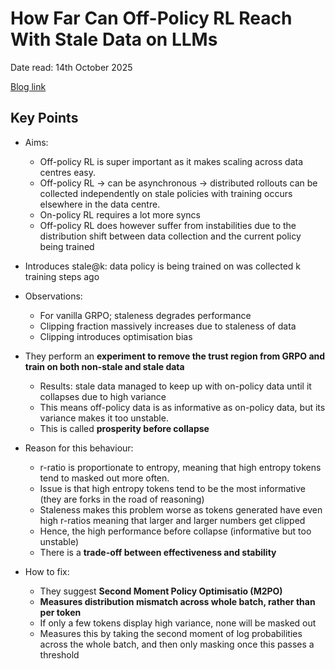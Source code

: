 # How Far Can Off-Policy RL Reach With Stale Data on LLMs

Date read: 14th October 2025

[Blog link]()

## Key Points
* Aims:
	* Off-policy RL is super important as it makes scaling across data centres easy.
	* Off-policy RL -> can be asynchronous -> distributed rollouts can be collected independently on stale policies with training occurs elsewhere in the data centre.
	* On-policy RL requires a lot more syncs
	* Off-policy RL does however suffer from instabilities due to the distribution shift between data collection and the current policy being trained

* Introduces stale@k: data policy is being trained on was collected k training steps ago

* Observations:
	* For vanilla GRPO; staleness degrades performance
	* Clipping fraction massively increases due to staleness of data
	* Clipping introduces optimisation bias

* They perform an **experiment to remove the trust region from GRPO and train on both non-stale and stale data**
	* Results: stale data managed to keep up with on-policy data until it collapses due to high variance
	* This means off-policy data is as informative as on-policy data, but its variance makes it too unstable.
	* This is called **prosperity before collapse**

* Reason for this behaviour:
	* r-ratio is proportionate to entropy, meaning that high entropy tokens tend to masked out more often.
	* Issue is that high entropy tokens tend to be the most informative (they are forks in the road of reasoning)
	* Staleness makes this problem worse as tokens generated have even high r-ratios meaning that larger and larger numbers get clipped
	* Hence, the high performance before collapse (informative but too unstable)
	* There is a **trade-off between effectiveness and stability**

* How to fix:
	* They suggest **Second Moment Policy Optimisatio (M2PO)**
	* **Measures distribution mismatch across whole batch, rather than per token**
	* If only a few tokens display high variance, none will be masked out
	* Measures this by taking the second moment of log probabilities across the whole batch, and then only masking once this passes a threshold




